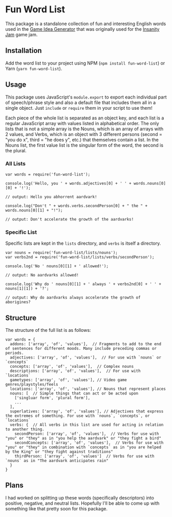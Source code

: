 # Fun Word List

This package is a standalone collection of fun and interesting English words used in the [Game Idea Generator](https://alamantus.gitlab.io/GameIdeaGenerator) that was originally used for the [Insanity Jam](https://web.archive.org/web/20160313223341/http://www.insanityjam.com/about/) game jam.

## Installation

Add the word list to your project using NPM (`npm install fun-word-list`) or Yarn (`yarn fun-word-list`).

## Usage

This package uses JavaScript's `module.export` to export each individual part of speech/phrase style and also a default file that includes them all in a single object. Just `include` or `require` them in your script to use them!

Each piece of the whole list is separated as an object key, and each list is a regular JavaScript array with values listed in alphabetical order. The only lists that is not a simple array is the Nouns, which is an array of arrays with 2 values, and Verbs, which is an object with 3 different persons (second = "you do x", third = "he does y", etc.) that themselves contain a list. In the Nouns list, the first value list is the singular form of the word, the second is the plural.

### All Lists

```
var words = require('fun-word-list');

console.log('Hello, you ' + words.adjectives[0] + ' ' + words.nouns[0][0] + '!');

// output: Hello you abhorrent aardvark!

console.log("Don't " + words.verbs.secondPerson[0] + " the " + words.nouns[0][1] + "!");

// output: Don't accelerate the growth of the aardvarks!
```

### Specific List

Specific lists are kept in the `lists` directory, and `verbs` is itself a directory.

```
var nouns = require('fun-word-list/lists/nouns');
var verbs2nd = require('fun-word-list/lists/verbs/secondPerson');

console.log('No ' nouns[0][1] + ' allowed!');

// output: No aardvarks allowed!

console.log('Why do ' nouns[0][1] + ' always ' + verbs2nd[0] + ' ' + nouns[1][1]) + '?';

// output: Why do aardvarks always accelerate the growth of aborigines?
```

## Structure

The structure of the full list is as follows:

```
var words = {
  addons: ['array', 'of', 'values'],  // Fragments to add to the end of sentences for different moods. Many include preceding commas or periods.
  adjectives: ['array', 'of', 'values'],  // For use with `nouns` or `concepts`
  concepts: ['array', 'of', 'values'],  // Complex nouns
  descriptions: ['array', 'of', 'values'],  // For use with `locations`
  gametypes: ['array', 'of', 'values'], // Video game genres/playstyles/feels
  locations: ['array', 'of', 'values'], // Nouns that represent places
  nouns: [  // Simple things that can act or be acted upon
    ['singluar form', 'plural form'],
    ...
  ],
  superlatives: ['array', 'of', 'values'], // Adjectives that express the extremes of something. For use with `nouns`, `concepts`, or `locations`
  verbs: {  // All verbs in this list are used for acting in relation to another thing.
    secondPerson: ['array', 'of', 'values'],  // Verbs for use with "you" or "they" as in "you help the aardvark" or "they fight a bird"
    secondConcepts: ['array', 'of', 'values'],  // Verbs for use with "you" or "they" in combination with `concepts` as in "you are helped by the King" or "they fight against traditions"
    thirdPerson: ['array', 'of', 'values']  // Verbs for use with `nouns` as in "The aardvark anticipates rain"
  }
}
```

## Plans

I had worked on splitting up these words (specifically descriptors) into positive, negative, and neutral lists. Hopefully I'll be able to come up with something like that pretty soon for this package.
